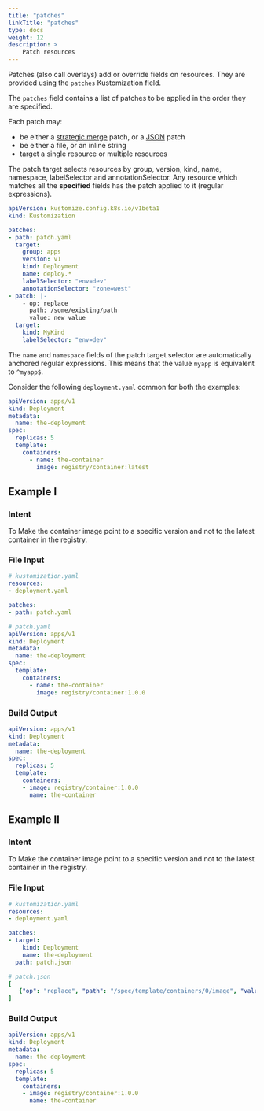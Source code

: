 ```yaml
---
title: "patches"
linkTitle: "patches"
type: docs
weight: 12
description: >
    Patch resources
---
```


[strategic merge]: /references/kustomize/glossary#patchstrategicmerge
[JSON]: /references/kustomize/glossary#patchjson6902

Patches (also call overlays) add or override fields on resources.  They are provided using the
`patches` Kustomization field.

The `patches` field contains a list of patches to be applied in the order they are specified.

Each patch may:

- be either a [strategic merge] patch, or a [JSON] patch
- be either a file, or an inline string
- target a single resource or multiple resources

The patch target selects resources by group, version, kind, name, namespace, labelSelector and
annotationSelector.  Any resource which matches all the **specified** fields has the patch applied
to it (regular expressions).

```yaml
apiVersion: kustomize.config.k8s.io/v1beta1
kind: Kustomization

patches:
- path: patch.yaml
  target:
    group: apps
    version: v1
    kind: Deployment
    name: deploy.*
    labelSelector: "env=dev"
    annotationSelector: "zone=west"
- patch: |-
    - op: replace
      path: /some/existing/path
      value: new value
  target:
    kind: MyKind
    labelSelector: "env=dev"
```

The `name` and `namespace` fields of the patch target selector are
automatically anchored regular expressions. This means that the value `myapp`
is equivalent to `^myapp$`. 

Consider the following `deployment.yaml` common for both the examples:

```yaml
apiVersion: apps/v1
kind: Deployment
metadata:
  name: the-deployment
spec:
  replicas: 5
  template:
    containers:
      - name: the-container
        image: registry/container:latest
```

## Example I

### Intent

To Make the container image point to a specific version and not to the latest container in the
registry.

### File Input

```yaml
# kustomization.yaml
resources:
- deployment.yaml

patches:
- path: patch.yaml
```

```yaml
# patch.yaml
apiVersion: apps/v1
kind: Deployment
metadata:
  name: the-deployment
spec:
  template:
    containers:
      - name: the-container
        image: registry/container:1.0.0
```

### Build Output

```yaml
apiVersion: apps/v1
kind: Deployment
metadata:
  name: the-deployment
spec:
  replicas: 5
  template:
    containers:
    - image: registry/container:1.0.0
      name: the-container
```

## Example II

### Intent

To Make the container image point to a specific version and not to the latest container in the
registry.

### File Input

```yaml
# kustomization.yaml
resources:
- deployment.yaml

patches:
- target:
    kind: Deployment
    name: the-deployment
  path: patch.json
```

```yaml
# patch.json
[
   {"op": "replace", "path": "/spec/template/containers/0/image", "value": "registry/conatiner:1.0.0"}
]

```

### Build Output

```yaml
apiVersion: apps/v1
kind: Deployment
metadata:
  name: the-deployment
spec:
  replicas: 5
  template:
    containers:
    - image: registry/container:1.0.0
      name: the-container
```
